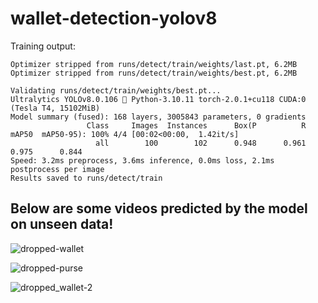 # wallet-detection-yolov8

Training output:
```250 epochs completed in 2.870 hours.
Optimizer stripped from runs/detect/train/weights/last.pt, 6.2MB
Optimizer stripped from runs/detect/train/weights/best.pt, 6.2MB

Validating runs/detect/train/weights/best.pt...
Ultralytics YOLOv8.0.106 🚀 Python-3.10.11 torch-2.0.1+cu118 CUDA:0 (Tesla T4, 15102MiB)
Model summary (fused): 168 layers, 3005843 parameters, 0 gradients
                 Class     Images  Instances      Box(P          R      mAP50  mAP50-95): 100% 4/4 [00:02<00:00,  1.42it/s]
                   all        100        102      0.948      0.961      0.975      0.844
Speed: 3.2ms preprocess, 3.6ms inference, 0.0ms loss, 2.1ms postprocess per image
Results saved to runs/detect/train
```

## Below are some videos predicted by the model on unseen data!
![dropped-wallet](https://github.com/amaanirfan19/FallFinder/assets/52991990/03133e8e-0ca5-4201-ba46-a33343a1dafd)


![dropped-purse](https://github.com/amaanirfan19/FallFinder/assets/52991990/866e2b64-d2db-4372-a6e8-bae328f975da)


![dropped_wallet-2](https://github.com/amaanirfan19/FallFinder/assets/52991990/d587e789-3e4f-4662-8a08-68af2e987a1b)
